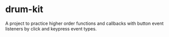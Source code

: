 # drum-kit
A project to practice higher order functions and callbacks with button event listeners by click and keypress event types.
